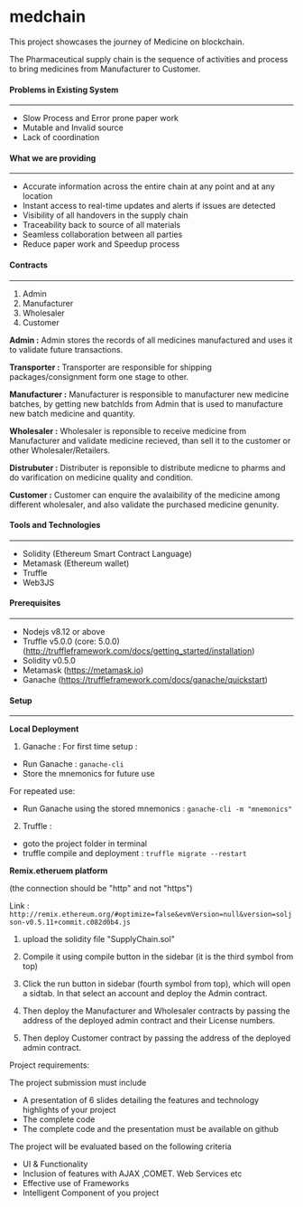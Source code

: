 # medchain

This project showcases the journey of Medicine on blockchain.

The Pharmaceutical supply chain is the sequence of activities and process to bring medicines from Manufacturer to Customer.

#### Problems in Existing System
---
- Slow Process and Error prone paper work
- Mutable and Invalid source
- Lack of coordination

#### What we are providing
---
- Accurate information across the entire chain at any point and at any location
- Instant access to real-time updates and alerts if issues are detected
- Visibility of all handovers in the supply chain
- Traceability back to source of all materials
- Seamless collaboration between all parties
- Reduce paper work and Speedup process

#### Contracts
---
1. Admin
2. Manufacturer
3. Wholesaler
4. Customer

**Admin :** Admin stores the records of all medicines manufactured and uses it to validate future transactions.

**Transporter :** Transporter are responsible for shipping packages/consignment form one stage to other.

**Manufacturer :** Manufacturer is responsible to manufacturer new medicine batches, by getting new batchIds from Admin that is used to manufacture new batch medicine and quantity.

**Wholesaler :** Wholesaler is reponsible to receive medicine from Manufacturer and validate medicine recieved, than sell it to the customer or other Wholesaler/Retailers. 

**Distrubuter :** Distributer is reponsible to distribute medicne to pharms and do varification on medicine quality and condition.

**Customer :** Customer can enquire the avalaibility of the medicine among different wholesaler, and also validate the purchased medicine genunity.

#### Tools and Technologies
---
- Solidity (Ethereum Smart Contract Language)
- Metamask (Ethereum wallet)
- Truffle
- Web3JS

#### Prerequisites
---
- Nodejs v8.12 or above
- Truffle v5.0.0 (core: 5.0.0) (http://truffleframework.com/docs/getting_started/installation)
- Solidity v0.5.0
- Metamask (https://metamask.io)
- Ganache (https://truffleframework.com/docs/ganache/quickstart)

#### Setup
---
**Local Deployment**
1. Ganache :
For first time setup :
- Run Ganache : ```ganache-cli```
- Store the mnemonics for future use

For repeated use:
- Run Ganache using the stored mnemonics : ```ganache-cli -m "mnemonics"```

2. Truffle :
- goto the project folder in terminal
- truffle compile and deployment : ```truffle migrate --restart```

**Remix.etheruem platform**

(the connection should be "http" and not "https")

Link : ```http://remix.ethereum.org/#optimize=false&evmVersion=null&version=soljson-v0.5.11+commit.c082d0b4.js```

1. upload the solidity file "SupplyChain.sol"

2. Compile it using compile button in the sidebar (it is the third symbol from top)

3. Click the run button in sidebar (fourth symbol from top), which will open a sidtab. In that select an account and deploy the Admin contract.

4. Then deploy the Manufacturer and Wholesaler contracts by passing the address of the deployed admin contract and their License numbers.

5. Then deploy Customer contract by passing the address of the deployed admin contract.














Project requirements:

The project submission must include
- A presentation of 6 slides detailing the features and technology highlights of your project
- The complete code 
- The complete code and the presentation must be available on github

The project will be evaluated based on the following criteria
- UI & Functionality
- Inclusion of features with AJAX ,COMET. Web Services etc
- Effective use of Frameworks
- Intelligent Component of you project

